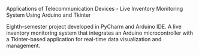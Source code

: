 Applications of Telecommunication Devices - Live Inventory Monitoring System Using Arduino and Tkinter

Eighth-semester project developed in PyCharm and Arduino IDE. A live inventory monitoring system that integrates an Arduino microcontroller with a Tkinter-based application for real-time data visualization and management.

